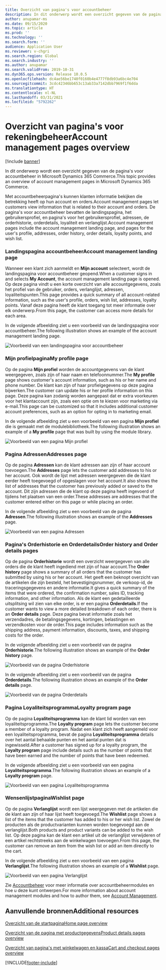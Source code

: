 ```yaml
---
title: Overzicht van pagina's voor accountbeheer
description: In dit onderwerp wordt een overzicht gegeven van de pagina's voor accountbeheer in Microsoft Dynamics 365 Commerce.
author: anupamar-ms
ms.date: 09/15/2020
ms.topic: article
ms.prod: ''
ms.technology: ''
ms.search.form: ''
audience: Application User
ms.reviewer: v-chgri
ms.search.region: Global
ms.search.industry: ''
ms.author: anupamar
ms.search.validFrom: 2019-10-31
ms.dyn365.ops.version: Release 10.0.5
ms.openlocfilehash: dc4ae56be1740f0160b4e4777f8db93a6bc4e704
ms.sourcegitcommit: 3cdc42346bb653c13ab33a7142dbb7969f1f6dda
ms.translationtype: HT
ms.contentlocale: nl-NL
ms.lasthandoff: 03/31/2021
ms.locfileid: "5792262"
---
```

# <a name="account-management-pages-overview"></a><span data-ttu-id="ea6cb-103">Overzicht van pagina's voor rekeningbeheer</span><span class="sxs-lookup"><span data-stu-id="ea6cb-103">Account management pages overview</span></span>

[!include [banner](includes/banner.md)]

<span data-ttu-id="ea6cb-104">In dit onderwerp wordt een overzicht gegeven van de pagina's voor accountbeheer in Microsoft Dynamics 365 Commerce.</span><span class="sxs-lookup"><span data-stu-id="ea6cb-104">This topic provides an overview of account management pages in Microsoft Dynamics 365 Commerce.</span></span>

<span data-ttu-id="ea6cb-105">Met accountbeheerpagina's kunnen klanten informatie bekijken die betrekking heeft op hun account en orders.</span><span class="sxs-lookup"><span data-stu-id="ea6cb-105">Account management pages let customers view information that is related to their account and orders.</span></span> <span data-ttu-id="ea6cb-106">De pagina's voor accountbeheer bevatten de landingspagina, het gebruikersprofiel, en pagina's voor het gebruikersprofiel, adressen, de orderhistorie, orderdetails, loyaliteit en verlanglijst.</span><span class="sxs-lookup"><span data-stu-id="ea6cb-106">Account management pages include the account management landing page, and pages for the user's profile, addresses, order history, order details, loyalty points, and wish list.</span></span>

### <a name="account-management-landing-page"></a><span data-ttu-id="ea6cb-107">Landingspagina accountbeheer</span><span class="sxs-lookup"><span data-stu-id="ea6cb-107">Account management landing page</span></span>

<span data-ttu-id="ea6cb-108">Wanneer een klant zich aanmeldt en **Mijn account** selecteert, wordt de landingspagina voor accountbeheer geopend.</span><span class="sxs-lookup"><span data-stu-id="ea6cb-108">When a customer signs in and selects **My Account**, the account management landing page is opened.</span></span> <span data-ttu-id="ea6cb-109">Op deze pagina vindt u een korte overzicht van alle accountgegevens, zoals het profiel van de gebruiker, orders, verlanglijst, adressen, loyaliteitspunten.</span><span class="sxs-lookup"><span data-stu-id="ea6cb-109">This page provides a quick summary of all account-related information, such as the user's profile, orders, wish list, addresses, loyalty points.</span></span> <span data-ttu-id="ea6cb-110">Vanaf deze pagina heeft de klant toegang tot meer informatie over elk onderwerp.</span><span class="sxs-lookup"><span data-stu-id="ea6cb-110">From this page, the customer can access more details for each area.</span></span>

<span data-ttu-id="ea6cb-111">In de volgende afbeelding ziet u een voorbeeld van de landingspagina voor accountbeheer.</span><span class="sxs-lookup"><span data-stu-id="ea6cb-111">The following illustration shows an example of the account management landing page.</span></span>

![Voorbeeld van een landingspagina voor accountbeheer](./media/Account-Management.PNG)

### <a name="my-profile-page"></a><span data-ttu-id="ea6cb-113">Mijn profielpagina</span><span class="sxs-lookup"><span data-stu-id="ea6cb-113">My profile page</span></span>

<span data-ttu-id="ea6cb-114">Op de pagina **Mijn profiel** worden de accountgegevens van de klant weergegeven, zoals zijn of haar naam en telefoonnummer.</span><span class="sxs-lookup"><span data-stu-id="ea6cb-114">The **My profile** page shows customer's account information, such as his or her name and phone number.</span></span> <span data-ttu-id="ea6cb-115">De klant kan zijn of haar profielgegevens op deze pagina bijwerken.</span><span class="sxs-lookup"><span data-stu-id="ea6cb-115">The customer can update his or her profile information on this page.</span></span> <span data-ttu-id="ea6cb-116">Deze pagina kan zodanig worden aangepast dat er extra voorkeuren voor het klantaccount zijn, zoals een optie om te kiezen voor marketing via e-mail.</span><span class="sxs-lookup"><span data-stu-id="ea6cb-116">This page can be customized so that it includes additional customer account preferences, such as an option for opting in to marketing email.</span></span>

<span data-ttu-id="ea6cb-117">In de volgende afbeelding ziet u een voorbeeld van een pagina **Mijn profiel** die is gemaakt met de modulebibliotheek.</span><span class="sxs-lookup"><span data-stu-id="ea6cb-117">The following illustration shows an example of a **My profile** page that was built by using the module library.</span></span>

![Voorbeeld van een pagina Mijn profiel](./media/Account-Management-MyProfile.PNG)

### <a name="addresses-page"></a><span data-ttu-id="ea6cb-119">Pagina Adressen</span><span class="sxs-lookup"><span data-stu-id="ea6cb-119">Addresses page</span></span>

<span data-ttu-id="ea6cb-120">Op de pagina **Adressen** kan de klant adressen aan zijn of haar account toevoegen.</span><span class="sxs-lookup"><span data-stu-id="ea6cb-120">The **Addresses** page lets the customer add addresses to his or her account.</span></span> <span data-ttu-id="ea6cb-121">Ook wordt de lijst met adressen weergegeven die de klant eerder heeft toegevoegd of opgeslagen voor het account.</span><span class="sxs-lookup"><span data-stu-id="ea6cb-121">It also shows the list of addresses that the customer has previously added or saved to the account.</span></span> <span data-ttu-id="ea6cb-122">Dit zijn adressen die de klant op deze pagina heeft ingevoerd of tijdens het plaatsen van een order.</span><span class="sxs-lookup"><span data-stu-id="ea6cb-122">These addresses are addresses that the customer entered either on this page or while placing an order.</span></span>

<span data-ttu-id="ea6cb-123">In de volgende afbeelding ziet u een voorbeeld van de pagina **Adressen**.</span><span class="sxs-lookup"><span data-stu-id="ea6cb-123">The following illustration shows an example of the **Addresses** page.</span></span>

![Voorbeeld van een pagina Adressen](./media/Account-Management-Address.png)

### <a name="order-history-and-order-details-pages"></a><span data-ttu-id="ea6cb-125">Pagina's Orderhistorie en Orderdetails</span><span class="sxs-lookup"><span data-stu-id="ea6cb-125">Order history and Order details pages</span></span>

<span data-ttu-id="ea6cb-126">Op de pagina **Orderhistorie** wordt een overzicht weergegeven van alle orders die de klant heeft ingediend met zijn of haar account.</span><span class="sxs-lookup"><span data-stu-id="ea6cb-126">The **Order history** page shows a summary of all orders that the customer has submitted by using his or her account.</span></span> <span data-ttu-id="ea6cb-127">Het geeft een beknopt overzicht van de artikelen die zijn besteld, het bevestigingsnummer, de verkoop-id, de traceringsgegevens en andere informatie.</span><span class="sxs-lookup"><span data-stu-id="ea6cb-127">It gives a quick summary of the items that were ordered, the confirmation number, sales ID, tracking information, and other information.</span></span> <span data-ttu-id="ea6cb-128">Als de klant een gedetailleerde uitsplitsing wil zien van elke order, is er een pagina **Orderdetails**.</span><span class="sxs-lookup"><span data-stu-id="ea6cb-128">If the customer wants to view a more detailed breakdown of each order, there is an **Order details** page.</span></span> <span data-ttu-id="ea6cb-129">Deze pagina bevat informatie zoals het verzendadres, de betalingsgegevens, kortingen, belastingen en verzendkosten voor de order.</span><span class="sxs-lookup"><span data-stu-id="ea6cb-129">This page includes information such as the shipping address, payment information, discounts, taxes, and shipping costs for the order.</span></span>

<span data-ttu-id="ea6cb-130">In de volgende afbeelding ziet u een voorbeeld van de pagina **Orderhistorie**.</span><span class="sxs-lookup"><span data-stu-id="ea6cb-130">The following illustration shows an example of the **Order history** page.</span></span>

![Voorbeeld van de pagina Orderhistorie](./media/Account-Management-OrderHistory.PNG)

<span data-ttu-id="ea6cb-132">In de volgende afbeelding ziet u een voorbeeld van de pagina **Orderdetails**.</span><span class="sxs-lookup"><span data-stu-id="ea6cb-132">The following illustration shows an example of the **Order details** page.</span></span>

![Voorbeeld van de pagina Orderdetails](./media/Account-Management-OrderDetails.PNG)

### <a name="loyalty-program-page"></a><span data-ttu-id="ea6cb-134">Pagina Loyaliteitsprogramma</span><span class="sxs-lookup"><span data-stu-id="ea6cb-134">Loyalty program page</span></span>

<span data-ttu-id="ea6cb-135">Op de pagina **Loyaliteitsprogramma** kan de klant lid worden van een loyaliteitsprogramma.</span><span class="sxs-lookup"><span data-stu-id="ea6cb-135">The **Loyalty program** page lets the customer become a member of a loyalty program.</span></span> <span data-ttu-id="ea6cb-136">Nadat een klant zich heeft aangemeld voor een loyaliteitsprogramma, bevat de pagina **Loyaliteitsprogramma** details over het aantal behaalde punten en het aantal punten dat is ingewisseld.</span><span class="sxs-lookup"><span data-stu-id="ea6cb-136">After a customer has signed up for a loyalty program, the **Loyalty program** page include details such as the number of points that have been earned and the number of points that have been redeemed.</span></span>

<span data-ttu-id="ea6cb-137">In de volgende afbeelding ziet u een voorbeeld van een pagina **Loyaliteitsprogramma**.</span><span class="sxs-lookup"><span data-stu-id="ea6cb-137">The following illustration shows an example of a **Loyalty program** page.</span></span>

![Voorbeeld van een pagina Loyaliteitsprogramma](./media/Account-Management-Loyalty.PNG)

### <a name="wishlist-page"></a><span data-ttu-id="ea6cb-139">Wensenlijstpagina</span><span class="sxs-lookup"><span data-stu-id="ea6cb-139">Wishlist page</span></span>

<span data-ttu-id="ea6cb-140">Op de pagina **Verlanglijst** wordt een lijst weergegeven met de artikelen die de klant aan zijn of haar lijst heeft toegevoegd.</span><span class="sxs-lookup"><span data-stu-id="ea6cb-140">The **Wishlist** page shows a list of the items that the customer has added to his or her wish list.</span></span> <span data-ttu-id="ea6cb-141">Zowel de producten als de productvarianten kunnen worden toegevoegd aan de verlanglijst.</span><span class="sxs-lookup"><span data-stu-id="ea6cb-141">Both products and product variants can be added to the wish list.</span></span> <span data-ttu-id="ea6cb-142">Op deze pagina kan de klant een artikel uit de verlanglijst verwijderen of een artikel rechtstreeks aan de winkelwagen toevoegen.</span><span class="sxs-lookup"><span data-stu-id="ea6cb-142">From this page, the customer can remove an item from the wish list or add an item directly to the cart.</span></span>

<span data-ttu-id="ea6cb-143">In de volgende afbeelding ziet u een voorbeeld van een pagina **Verlanglijst**.</span><span class="sxs-lookup"><span data-stu-id="ea6cb-143">The following illustration shows an example of a **Wishlist** page.</span></span>

![Voorbeeld van een pagina Verlanglijst](./media/Account-Management-Wishlist.PNG)

<span data-ttu-id="ea6cb-145">Zie [Accountbeheer](account-management.md) voor meer informatie over accountbeheermodules en hoe u deze kunt ontwerpen.</span><span class="sxs-lookup"><span data-stu-id="ea6cb-145">For more information about account management modules and how to author them, see [Account Management](account-management.md).</span></span>

## <a name="additional-resources"></a><span data-ttu-id="ea6cb-146">Aanvullende bronnen</span><span class="sxs-lookup"><span data-stu-id="ea6cb-146">Additional resources</span></span>

[<span data-ttu-id="ea6cb-147">Overzicht van de startpagina</span><span class="sxs-lookup"><span data-stu-id="ea6cb-147">Home page overview</span></span>](quick-tour-home-page.md)

[<span data-ttu-id="ea6cb-148">Overzicht van de pagina met productgegevens</span><span class="sxs-lookup"><span data-stu-id="ea6cb-148">Product details pages overview</span></span>](quick-tour-pdp.md)

[<span data-ttu-id="ea6cb-149">Overzicht van pagina's met winkelwagen en kassa</span><span class="sxs-lookup"><span data-stu-id="ea6cb-149">Cart and checkout pages overview</span></span>](quick-tour-cart-checkout.md)



[!INCLUDE[footer-include](../includes/footer-banner.md)]
